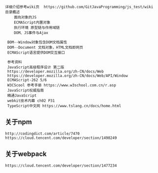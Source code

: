     详细介绍参考wiki页  https://github.com/GitJavaProgramming/js_test/wiki
    目录概述
        面向对象的JS
        ECMAScript内置对象
        执行环境 原型链与作用域链
        DOM、JS事件与Ajax
     
     BOM--Window对象包含DOM文档属性
     DOM--Document 文档对象，HTML文档即网页
     ECMAScript语言提供DOM交互接口
     
     参考资料
     JavaScript高级程序设计 第二版
     https://developer.mozilla.org/zh-CN/docs/Web
     https://developer.mozilla.org/zh-CN/docs/Web/API/Window
     ECMAScript-262 5/6
     W3CScool 参考手册 https://www.w3school.com.cn/r.asp
     JavaScript权威指南
     精通JavaScript
     webkit技术内幕 ch02 P31
     TypeScript中文网 https://www.tslang.cn/docs/home.html

## 关于npm
    http://codingdict.com/article/7470
    https://cloud.tencent.com/developer/section/1490249
## 关于webpack
    https://cloud.tencent.com/developer/section/1477234
